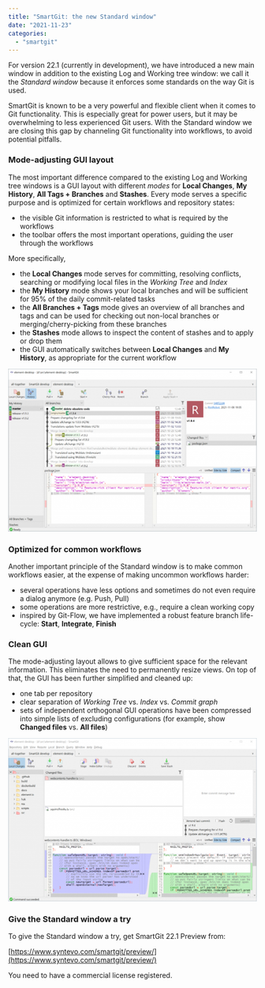 ```yaml
---
title: "SmartGit: the new Standard window"
date: "2021-11-23"
categories: 
  - "smartgit"
---
```


For version 22.1 (currently in development), we have introduced a new main window in addition to the existing Log and Working tree window: we call it the _Standard window_ because it enforces some standards on the way Git is used.

SmartGit is known to be a very powerful and flexible client when it comes to Git functionality. This is especially great for power users, but it may be overwhelming to less experienced Git users. With the Standard window we are closing this gap by channeling Git functionality into workflows, to avoid potential pitfalls.

### Mode-adjusting GUI layout

The most important difference compared to the existing Log and Working tree windows is a GUI layout with different _modes_ for **Local Changes**, **My History**, **All Tags + Branches** and **Stashes**. Every mode serves a specific purpose and is optimized for certain workflows and repository states:

- the visible Git information is restricted to what is required by the workflows
- the toolbar offers the most important operations, guiding the user through the workflows

More specifically,

- the **Local Changes** mode serves for committing, resolving conflicts, searching or modifying local files in the _Working Tree_ and _Index_
- the **My History** mode shows your local branches and will be sufficient for 95% of the daily commit-related tasks
- the **All Branches + Tags** mode gives an overview of all branches and tags and can be used for checking out non-local branches or merging/cherry-picking from these branches
- the **Stashes** mode allows to inspect the content of stashes and to apply or drop them
- the GUI automatically switches between **Local Changes** and **My History**, as appropriate for the current workflow

[![](/assets/images/standard-window-history-1024x669.png)](/assets/images/standard-window-history.png)

### Optimized for common workflows

Another important principle of the Standard window is to make common workflows easier, at the expense of making uncommon workflows harder:

- several operations have less options and sometimes do not even require a dialog anymore (e.g. Push, Pull)
- some operations are more restrictive, e.g., require a clean working copy
- inspired by Git-Flow, we have implemented a robust feature branch life-cycle: **Start**, **Integrate**, **Finish**

### Clean GUI

The mode-adjusting layout allows to give sufficient space for the relevant information. This eliminates the need to permanently resize views. On top of that, the GUI has been further simplified and cleaned up:

- one tab per repository
- clear separation of _Working Tree_ vs. _Index_ vs. _Commit graph_
- sets of independent orthogonal GUI operations have been compressed into simple lists of excluding configurations (for example, show **Changed files** vs. **All files**)

[![](/assets/images/standard-window-local-changes-1024x669.png)](/assets/images/standard-window-local-changes.png)

### Give the Standard window a try

To give the Standard window a try, get SmartGit 22.1 Preview from:

[https://www.syntevo.com/smartgit/preview/](https://www.syntevo.com/smartgit/preview/)

You need to have a commercial license registered.
